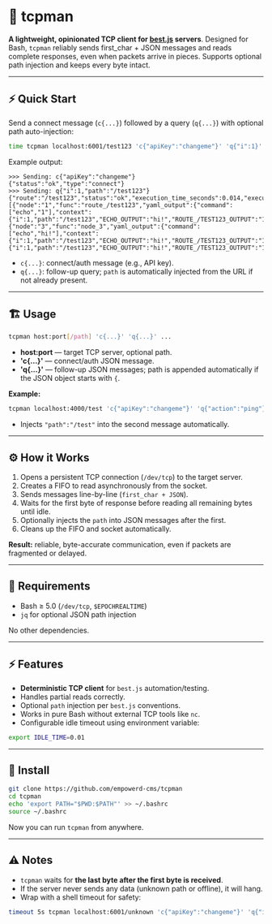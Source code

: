 
# 🧰 tcpman

**A lightweight, opinionated TCP client for [best.js](https://github.com/empowerd-cms/best.js) servers**.
Designed for Bash, `tcpman` reliably sends first_char + JSON messages and reads complete responses, even when packets arrive in pieces. Supports optional path injection and keeps every byte intact.

---

## ⚡ Quick Start

Send a connect message (`c{...}`) followed by a query (`q{...}`) with optional path auto-injection:

```bash
time tcpman localhost:6001/test123 'c{"apiKey":"changeme"}' 'q{"i":1}'
```

Example output:

```
>>> Sending: c{"apiKey":"changeme"}
{"status":"ok","type":"connect"}
>>> Sending: q{"i":1,"path":"/test123"}
{"route":"/test123","status":"ok","execution_time_seconds":0.014,"execution":[{"node":"1","func":"route_/test123","yaml_output":{"command":["echo","1"],"context":{"i":1,"path":"/test123","ECHO_OUTPUT":"hi!","ROUTE_/TEST123_OUTPUT":"1","NODE_3_OUTPUT":"hi!"},"output":"1","error":"","exitCode":0},"raw_output":"1"},{"node":"3","func":"node_3","yaml_output":{"command":["echo","hi!"],"context":{"i":1,"path":"/test123","ECHO_OUTPUT":"hi!","ROUTE_/TEST123_OUTPUT":"1","NODE_3_OUTPUT":"hi!"},"output":"hi!","error":"","exitCode":0},"raw_output":"hi!"}],"context":{"i":1,"path":"/test123","ECHO_OUTPUT":"hi!","ROUTE_/TEST123_OUTPUT":"1","NODE_3_OUTPUT":"hi!"}}
```

* `c{...}`: connect/auth message (e.g., API key).
* `q{...}`: follow-up query; `path` is automatically injected from the URL if not already present.

---

## 🏗 Usage

```bash
tcpman host:port[/path] 'c{...}' 'q{...}' ...
```

* **host:port** — target TCP server, optional path.
* **'c{...}'** — connect/auth JSON message.
* **'q{...}'** — follow-up JSON messages; path is appended automatically if the JSON object starts with `{`.

**Example:**

```bash
tcpman localhost:4000/test 'c{"apiKey":"changeme"}' 'q{"action":"ping"}'
```

* Injects `"path":"/test"` into the second message automatically.

---

## ⚙️ How it Works

1. Opens a persistent TCP connection (`/dev/tcp`) to the target server.
2. Creates a FIFO to read asynchronously from the socket.
3. Sends messages line-by-line (`first_char + JSON`).
4. Waits for the first byte of response before reading all remaining bytes until idle.
5. Optionally injects the `path` into JSON messages after the first.
6. Cleans up the FIFO and socket automatically.

**Result:** reliable, byte-accurate communication, even if packets are fragmented or delayed.

---

## 🧩 Requirements

* Bash ≥ 5.0 (`/dev/tcp`, `$EPOCHREALTIME`)
* `jq` for optional JSON path injection

No other dependencies.

---

## ⚡ Features

* **Deterministic TCP client** for `best.js` automation/testing.
* Handles partial reads correctly.
* Optional `path` injection per `best.js` conventions.
* Works in pure Bash without external TCP tools like `nc`.
* Configurable idle timeout using environment variable:

```bash
export IDLE_TIME=0.01
```

---

## 📂 Install

```bash
git clone https://github.com/empowerd-cms/tcpman
cd tcpman
echo 'export PATH="$PWD:$PATH"' >> ~/.bashrc
source ~/.bashrc
```

Now you can run `tcpman` from anywhere.

---

## ⚠️ Notes

* `tcpman` waits for **the last byte after the first byte is received**.
* If the server never sends any data (unknown path or offline), it will hang.
* Wrap with a shell timeout for safety:

```bash
timeout 5s tcpman localhost:6001/unknown 'c{"apiKey":"changeme"}' 'q{"i":1}'
```


